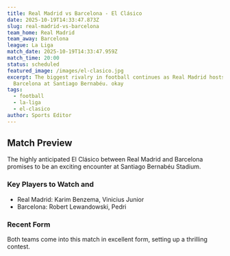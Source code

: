 ```yaml
---
title: Real Madrid vs Barcelona - El Clásico
date: 2025-10-19T14:33:47.873Z
slug: real-madrid-vs-barcelona
team_home: Real Madrid
team_away: Barcelona
league: La Liga
match_date: 2025-10-19T14:33:47.959Z
match_time: 20:00
status: scheduled
featured_image: /images/el-clasico.jpg
excerpt: The biggest rivalry in football continues as Real Madrid hosts
  Barcelona at Santiago Bernabéu. okay
tags:
  - football
  - la-liga
  - el-clasico
author: Sports Editor
---
```

## Match Preview

The highly anticipated El Clásico between Real Madrid and Barcelona promises to be an exciting encounter at Santiago Bernabéu Stadium.

### Key Players to Watch and

* Real Madrid: Karim Benzema, Vinicius Junior
* Barcelona: Robert Lewandowski, Pedri

### Recent Form

Both teams come into this match in excellent form, setting up a thrilling contest.